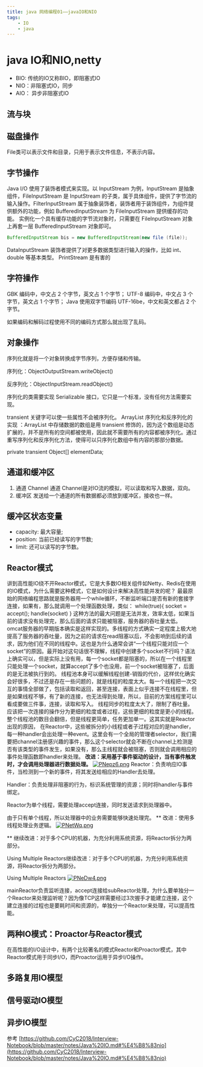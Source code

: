 ```yaml
---
title: java 网络编程01——javaIO和NIO
tags: 
    - IO
    - java
---
```


# java IO和NIO,netty

- BIO: 传统的IO又称BIO，即阻塞式IO
- NIO：非阻塞式IO，同步
- AIO： 异步非阻塞式IO

## 流与块

## 磁盘操作

File类可以表示文件和目录，只用于表示文件信息，不表示内容。
## 字节操作
Java I/O 使用了装饰者模式来实现。以 InputStream 为例，InputStream 是抽象组件，FileInputStream 是 InputStream 的子类，属于具体组件，提供了字节流的输入操作。FilterInputStream 属于抽象装饰者，装饰者用于装饰组件，为组件提供额外的功能，例如 BufferedInputStream 为 FileInputStream 提供缓存的功能。
实例化一个具有缓存功能的字节流对象时，只需要在 FileInputStream 对象上再套一层 BufferedInputStream 对象即可。

``` java
BufferedInputStream bis = new BufferedInputStream(new file (file));
```
DataInputStream 装饰者提供了对更多数据类型进行输入的操作，比如 int、double 等基本类型。
PrintStream 是有害的

## 字符操作

GBK 编码中，中文占 2 个字节，英文占 1 个字节；
UTF-8 编码中，中文占 3 个字节，英文占 1 个字节；
Java 使用双字节编码 UTF-16be，中文和英文都占 2 个字节。

如果编码和解码过程使用不同的编码方式那么就出现了乱码。
## 对象操作
序列化就是将一个对象转换成字节序列，方便存储和传输。

序列化：ObjectOutputStream.writeObject()

反序列化：ObjectInputStream.readObject()

序列化的类需要实现 Serializable 接口，它只是一个标准，没有任何方法需要实现。

transient 关键字可以使一些属性不会被序列化。
ArrayList 序列化和反序列化的实现 ：ArrayList 中存储数据的数组是用 transient 修饰的，因为这个数组是动态扩展的，并不是所有的空间都被使用，因此就不需要所有的内容都被序列化。通过重写序列化和反序列化方法，使得可以只序列化数组中有内容的那部分数据。

private transient Object[] elementData;


## 通道和缓冲区

1. 通道 Channel
通道 Channel是对IO流的模拟，可以读取和写入数据，双向。
2. 缓冲区
发送给一个通道的所有数据都必须放到缓冲区，接收也一样。
## 缓冲区状态变量
- capacity: 最大容量;
- position: 当前已经读写的字节数;
- limit: 还可以读写的字节数。
## Reactor模式
讲到高性能IO绕不开Reactor模式，它是大多数IO相关组件如Netty、Redis在使用的IO模式，为什么需要这种模式，它是如何设计来解决高性能并发的呢？
最最原始的网络编程思路就是服务器用一个while循环，不断监听端口是否有新的套接字连接，如果有，那么就调用一个处理函数处理，类似：
while(true){
socket = accept();
handle(socket)
}
这种方法的最大问题是无法并发，效率太低，如果当前的请求没有处理完，那么后面的请求只能被阻塞，服务器的吞吐量太低。
omcat服务器的早期版本确实是这样实现的。多线程的方式确实一定程度上极大地提高了服务器的吞吐量，因为之前的请求在read阻塞以后，不会影响到后续的请求，因为他们在不同的线程中。这也是为什么通常会讲“一个线程只能对应一个socket”的原因。最开始对这句话很不理解，线程中创建多个socket不行吗？语法上确实可以，但是实际上没有用，每一个socket都是阻塞的，所以在一个线程里只能处理一个socket，就算accept了多个也没用，前一个socket被阻塞了，后面的是无法被执行到的。
线程池本身可以缓解线程创建-销毁的代价，这样优化确实会好很多，不过还是存在一些问题的，就是线程的粒度太大。每一个线程把一次交互的事情全部做了，包括读取和返回，甚至连接，表面上似乎连接不在线程里，但是如果线程不够，有了新的连接，也无法得到处理，所以，目前的方案线程里可以看成要做三件事，连接，读取和写入。
线程同步的粒度太大了，限制了吞吐量。应该把一次连接的操作分为更细的粒度或者过程，这些更细的粒度是更小的线程。整个线程池的数目会翻倍，但是线程更简单，任务更加单一。这其实就是Reactor出现的原因，
在Reactor中，这些被拆分的小线程或者子过程对应的是handler，每一种handler会出处理一种event。这里会有一个全局的管理者selector，我们需要把channel注册感兴趣的事件，那么这个selector就会不断在channel上检测是否有该类型的事件发生，如果没有，那么主线程就会被阻塞，否则就会调用相应的事件处理函数即handler来处理。
**改进：采用基于事件驱动的设计，当有事件触发时，才会调用处理器进行数据处理。**
[![PNepz6.png](https://s1.ax1x.com/2018/07/26/PNepz6.png)](https://imgchr.com/i/PNepz6)
Reactor：负责响应IO事件，当检测到一个新的事件，将其发送给相应的Handler去处理。

Handler：负责处理非阻塞的行为，标识系统管理的资源；同时将handler与事件绑定。

Reactor为单个线程，需要处理accept连接，同时发送请求到处理器中。

由于只有单个线程，所以处理器中的业务需要能够快速处理完。
** 改进：使用多线程处理业务逻辑。
[![PNetWq.png](https://s1.ax1x.com/2018/07/26/PNetWq.png)](https://imgchr.com/i/PNetWq)


** 继续改进：对于多个CPU的机器，为充分利用系统资源，将Reactor拆分为两部分。

Using Multiple Reactors继续改进：对于多个CPU的机器，为充分利用系统资源，将Reactor拆分为两部分。

Using Multiple Reactors
[![PNeDw4.png](https://s1.ax1x.com/2018/07/26/PNeDw4.png)](https://imgchr.com/i/PNeDw4)

mainReactor负责监听连接，accept连接给subReactor处理，为什么要单独分一个Reactor来处理监听呢？因为像TCP这样需要经过3次握手才能建立连接，这个建立连接的过程也是要耗时间和资源的，单独分一个Reactor来处理，可以提高性能。
## 两种IO模式：Proactor与Reactor模式
在高性能的I/O设计中，有两个比较著名的模式Reactor和Proactor模式，其中Reactor模式用于同步I/O，而Proactor运用于异步I/O操作。



## 多路复用IO模型

## 信号驱动IO模型

## 异步IO模型



参考
[https://github.com/CyC2018/Interview-Notebook/blob/master/notes/Java%20IO.md#%E4%B8%83nio](https://github.com/CyC2018/Interview-Notebook/blob/master/notes/Java%20IO.md#%E4%B8%83nio)